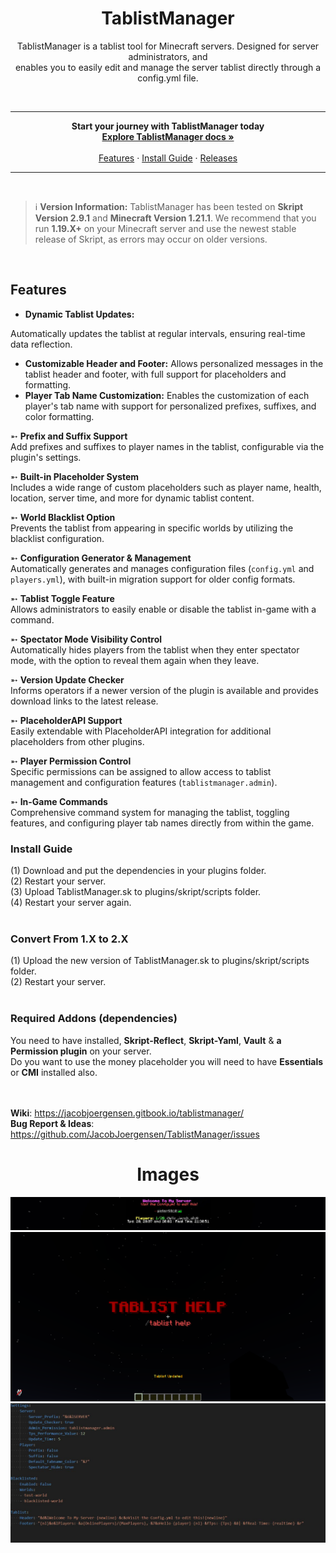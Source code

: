 <h1 align="center">TablistManager</h1>
<p align="center">TablistManager is a tablist tool for Minecraft servers. Designed for server administrators, and <br> enables you to easily edit and manage the server tablist directly through a config.yml file.</p> <br>

<hr>
<p align="center">
      <strong>Start your journey with TablistManager today</strong>
      <br>
      <a href="#docs"><strong>Explore TablistManager docs »</strong></a>
      <br>
      <br>
      <a href="#features">Features</a>
      ·
      <a href="#install-guide">Install Guide</a>
      ·
      <a href="https://github.com/JacobJoergensen/TablistManager/releases">Releases</a>
</p>

<hr>
<br>

> :information_source: **Version Information:** TablistManager has been tested on **Skript Version 2.9.1** and **Minecraft Version 1.21.1**. We recommend that you run **1.19.X+** on your Minecraft server and use the newest stable release of Skript, as errors may occur on older versions.

<br>

## Features
* **Dynamic Tablist Updates:**

Automatically updates the tablist at regular intervals, ensuring real-time data reflection.
* **Customizable Header and Footer:**
Allows personalized messages in the tablist header and footer, with full support for placeholders and formatting.
* **Player Tab Name Customization:** Enables the customization of each player's tab name with support for personalized prefixes, suffixes, and color formatting.

 ➵ **Prefix and Suffix Support**  
 Add prefixes and suffixes to player names in the tablist, configurable via the plugin's settings.

 ➵ **Built-in Placeholder System**  
 Includes a wide range of custom placeholders such as player name, health, location, server time, and more for dynamic tablist content.

➵ **World Blacklist Option**  
Prevents the tablist from appearing in specific worlds by utilizing the blacklist configuration.

➵ **Configuration Generator & Management**  
Automatically generates and manages configuration files (`config.yml` and `players.yml`), with built-in migration support for older config formats.

➵ **Tablist Toggle Feature**  
Allows administrators to easily enable or disable the tablist in-game with a command.

➵ **Spectator Mode Visibility Control**  
Automatically hides players from the tablist when they enter spectator mode, with the option to reveal them again when they leave.

➵ **Version Update Checker**  
Informs operators if a newer version of the plugin is available and provides download links to the latest release.

➵ **PlaceholderAPI Support**  
Easily extendable with PlaceholderAPI integration for additional placeholders from other plugins.

➵ **Player Permission Control**  
Specific permissions can be assigned to allow access to tablist management and configuration features (`tablistmanager.admin`).

➵ **In-Game Commands**  
Comprehensive command system for managing the tablist, toggling features, and configuring player tab names directly from within the game.

<h3>Install Guide</h3>
(1) Download and put the dependencies in your plugins folder.<br>
(2) Restart your server. <br>
(3) Upload TablistManager.sk to plugins/skript/scripts folder. <br>
(4) Restart your server again. <br><br>

<h3>Convert From 1.X to 2.X</h3>
(1) Upload the new version of TablistManager.sk to plugins/skript/scripts folder. <br>
(2) Restart your server. <br><br>

<h3>Required Addons (dependencies)</h3>
You need to have installed, <strong>Skript-Reflect</strong>, <strong>Skript-Yaml</strong>, <strong>Vault</strong> & <strong>a Permission plugin</strong> on your server.
<br>Do you want to use the money placeholder you will need to have <strong>Essentials</strong> or <strong>CMI</strong> installed also. <br><br><br>

**Wiki**: https://jacobjoergensen.gitbook.io/tablistmanager/
<br>**Bug Report & Ideas**: https://github.com/JacobJoergensen/TablistManager/issues

<h1 align="center">Images</h1>

![alt text](https://github.com/JacobJoergensen/TablistManager/blob/main/img/tablistm-showcase2.jpg?raw=true)
![alt text](https://github.com/JacobJoergensen/TablistManager/blob/main/img/tablistm-showcase.png?raw=true)
![alt text](https://github.com/JacobJoergensen/TablistManager/blob/main/img/tablistm-showcase4.jpg?raw=true)
